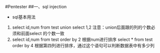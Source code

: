 #Pentester
##一、sql injection
- sql基本用法
1. select id,num from test union select 1,2
注意：union后面跟的列的个数必须和前面select 的个数一致
2. select id,num from test order by 2  根据num进行排序
   select * from test order by 4 根据第四列进行排序，通过这个语句可以判断数据表中有多少列


